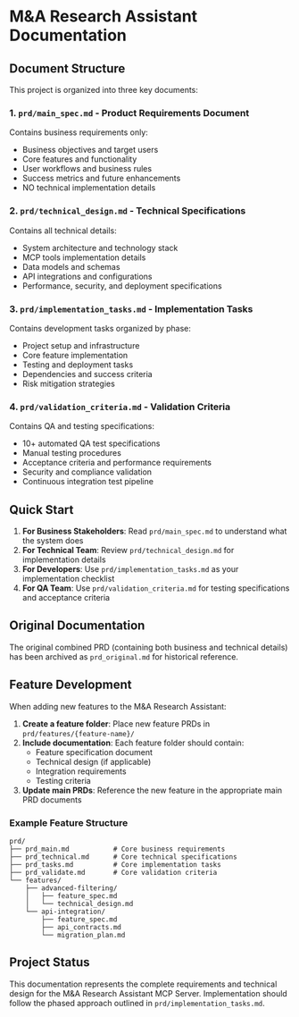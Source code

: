 # M&A Research Assistant Documentation

## Document Structure

This project is organized into three key documents:

### 1. `prd/main_spec.md` - Product Requirements Document
Contains business requirements only:
- Business objectives and target users
- Core features and functionality
- User workflows and business rules
- Success metrics and future enhancements
- NO technical implementation details

### 2. `prd/technical_design.md` - Technical Specifications
Contains all technical details:
- System architecture and technology stack
- MCP tools implementation details
- Data models and schemas
- API integrations and configurations
- Performance, security, and deployment specifications

### 3. `prd/implementation_tasks.md` - Implementation Tasks
Contains development tasks organized by phase:
- Project setup and infrastructure
- Core feature implementation
- Testing and deployment tasks
- Dependencies and success criteria
- Risk mitigation strategies

### 4. `prd/validation_criteria.md` - Validation Criteria
Contains QA and testing specifications:
- 10+ automated QA test specifications
- Manual testing procedures
- Acceptance criteria and performance requirements
- Security and compliance validation
- Continuous integration test pipeline

## Quick Start

1. **For Business Stakeholders**: Read `prd/main_spec.md` to understand what the system does
2. **For Technical Team**: Review `prd/technical_design.md` for implementation details
3. **For Developers**: Use `prd/implementation_tasks.md` as your implementation checklist
4. **For QA Team**: Use `prd/validation_criteria.md` for testing specifications and acceptance criteria

## Original Documentation

The original combined PRD (containing both business and technical details) has been archived as `prd_original.md` for historical reference.

## Feature Development

When adding new features to the M&A Research Assistant:

1. **Create a feature folder**: Place new feature PRDs in `prd/features/{feature-name}/`
2. **Include documentation**: Each feature folder should contain:
   - Feature specification document
   - Technical design (if applicable)
   - Integration requirements
   - Testing criteria
3. **Update main PRDs**: Reference the new feature in the appropriate main PRD documents

### Example Feature Structure
```
prd/
├── prd_main.md           # Core business requirements
├── prd_technical.md      # Core technical specifications
├── prd_tasks.md          # Core implementation tasks
├── prd_validate.md       # Core validation criteria
└── features/
    ├── advanced-filtering/
    │   ├── feature_spec.md
    │   └── technical_design.md
    └── api-integration/
        ├── feature_spec.md
        ├── api_contracts.md
        └── migration_plan.md
```

## Project Status

This documentation represents the complete requirements and technical design for the M&A Research Assistant MCP Server. Implementation should follow the phased approach outlined in `prd/implementation_tasks.md`.